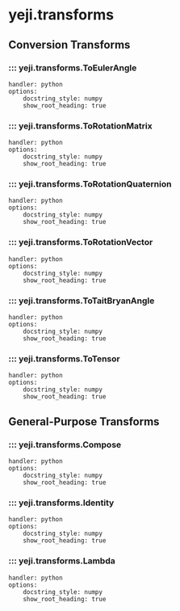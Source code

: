 # yeji.transforms

## Conversion Transforms

### ::: yeji.transforms.ToEulerAngle
    handler: python
    options:
        docstring_style: numpy
        show_root_heading: true

### ::: yeji.transforms.ToRotationMatrix
    handler: python
    options:
        docstring_style: numpy
        show_root_heading: true

### ::: yeji.transforms.ToRotationQuaternion
    handler: python
    options:
        docstring_style: numpy
        show_root_heading: true

### ::: yeji.transforms.ToRotationVector
    handler: python
    options:
        docstring_style: numpy
        show_root_heading: true

### ::: yeji.transforms.ToTaitBryanAngle
    handler: python
    options:
        docstring_style: numpy
        show_root_heading: true

### ::: yeji.transforms.ToTensor
    handler: python
    options:
        docstring_style: numpy
        show_root_heading: true

## General-Purpose Transforms

### ::: yeji.transforms.Compose
    handler: python
    options:
        docstring_style: numpy
        show_root_heading: true

### ::: yeji.transforms.Identity
    handler: python
    options:
        docstring_style: numpy
        show_root_heading: true

### ::: yeji.transforms.Lambda
    handler: python
    options:
        docstring_style: numpy
        show_root_heading: true
